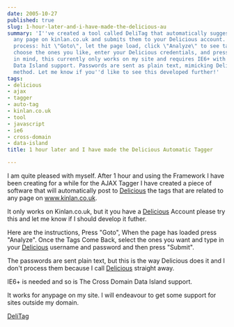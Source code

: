 ```yaml
---
date: 2005-10-27
published: true
slug: 1-hour-later-and-i-have-made-the-delicious-au
summary: 'I''ve created a tool called DeliTag that automatically suggests tags for
  any page on kinlan.co.uk and submits them to your Delicious account.  It''s a quick
  process: hit \"Goto\", let the page load, click \"Analyze\" to see tag suggestions,
  choose the ones you like, enter your Delicious credentials, and press \"Submit\".  Keep
  in mind, this currently only works on my site and requires IE6+ with Cross Domain
  Data Island support. Passwords are sent as plain text, mimicking Delicious''s own
  method. Let me know if you''d like to see this developed further!'
tags:
- delicious
- ajax
- tagger
- auto-tag
- kinlan.co.uk
- tool
- javascript
- ie6
- cross-domain
- data-island
title: 1 hour later and I have made the Delicious Automatic Tagger

---
```

I am quite pleased with myself.  After 1 hour and using the Framework I have been creating for a while for the AJAX Tagger I have created a piece of software that will automatically post to [Delicious](http://del.icio.us) the tags that are related to any page on <a href="http://www.kinlan.co.uk" title="www.kinlan.co.uk">www.kinlan.co.uk</a>.<p />It only works on Kinlan.co.uk, but it you have a [Delicious](http://del.icio.us) Account please try this and let me know if I should develop it futher.<p />Here are the instructions, Press "Goto", When the page has loaded press "Analyze".  Once the Tags Come Back, select the ones you want and type in your [Delicious](http://del.icio.us) username and password and then press "Submit".<p />The passwords are sent plain text, but this is the way Delicious does it and I don't process them because I call [Delicious](http://del.icio.us) straight away.<p />IE6+ is needed and so is The Cross Domain Data Island support.<p />It works for anypage on my site.  I will endeavour to get some support for sites outside my domain.<p /><a href="http://www.kinlan.co.uk/AjaxExperiments/DeliTag" title="DeliTag">DeliTag</a><p />

